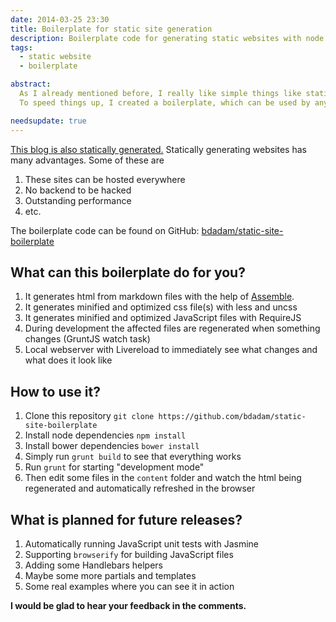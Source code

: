 ```yaml
---
date: 2014-03-25 23:30
title: Boilerplate for static site generation
description: Boilerplate code for generating static websites with node.js, GruntJS and Assembe.
tags:
  - static website
  - boilerplate

abstract:
  As I already mentioned before, I really like simple things like static webpages.
  To speed things up, I created a boilerplate, which can be used by anybody to generate static websites.

needsupdate: true
---
```


[This blog is also statically generated.](/blog/why-i-chose-a-statically-generated-website/)
Statically generating websites has many advantages. Some of these are

1. These sites can be hosted everywhere
2. No backend to be hacked
3. Outstanding performance
4. etc.

The boilerplate code can be found on GitHub: [bdadam/static-site-boilerplate](https://github.com/bdadam/static-site-boilerplate)

## What can this boilerplate do for you?

1. It generates html from markdown files with the help of [Assemble](https://assemble.io/).
1. It generates minified and optimized css file(s) with less and uncss
1. It generates minified and optimized JavaScript files with RequireJS
1. During development the affected files are regenerated when something changes (GruntJS watch task)
1. Local webserver with Livereload to immediately see what changes and what does it look like

## How to use it?

1. Clone this repository `git clone https://github.com/bdadam/static-site-boilerplate`
1. Install node dependencies `npm install`
1. Install bower dependencies `bower install`
1. Simply run `grunt build` to see that everything works
1. Run `grunt` for starting "development mode"
1. Then edit some files in the `content` folder and watch the html being regenerated and automatically refreshed in the browser

## What is planned for future releases?

1. Automatically running JavaScript unit tests with Jasmine
1. Supporting `browserify` for building JavaScript files
1. Adding some Handlebars helpers
1. Maybe some more partials and templates
1. Some real examples where you can see it in action

**I would be glad to hear your feedback in the comments.**
